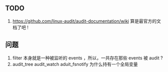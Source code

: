 
## TODO
1. https://github.com/linux-audit/audit-documentation/wiki 算是最官方的文档了吧 !

## 问题
1. filter 本身就是一种被监听的 events ，所以，一共存在那些 events 被 audit ?
2. audit_tree audit_watch aduit_fsnotify 为什么持有一个全局变量
